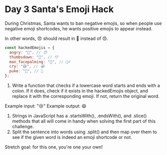 # Day 3 Santa's Emoji Hack

During Christmas, Santa wants to ban negative emojis, so when people
use negative emoji shortcodes, he wants positive emojis to appear instead.

In other words, :angry: should result in 🎁 instead of 😠.

```js
const hackedEmojis = {
  angry: "🎁", // 😠
  thumbsdown: "👏", // 👎
  man_facepalming: "🎅", // 🤦‍♂️
  cry: "‍😄", // 😭
  puke: "🤩", // 🤮
};
```

1. Write a function that checks if a lowercase word starts and
   ends with a colon. If it does, check if it exists in the hackedEmojis object,
   and replace it with the corresponding emoji. If not, return the original word.

Example input: ":cry:"
Example output: ‍😄

1. Strings in JavaScript has a .startsWith(), .endsWith(), and .slice() methods
   that all will come in handy when solving the first part of this challenge.
2. Split the sentence into words using .split() and then map over them to see
   if the given word is indeed an emoji shortcode or not.

Stretch goal: for this one, you're one your own!

